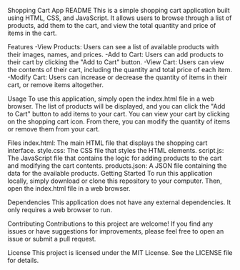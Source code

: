 Shopping Cart App README
This is a simple shopping cart application built using HTML, CSS, and JavaScript.
It allows users to browse through a list of products, add them to the cart, and view the total quantity and price of items in the cart.

Features
-View Products: Users can see a list of available products with their images, names, and prices.
-Add to Cart: Users can add products to their cart by clicking the "Add to Cart" button.
-View Cart: Users can view the contents of their cart, including the quantity and total price of each item.
-Modify Cart: Users can increase or decrease the quantity of items in their cart, or remove items altogether.

Usage
To use this application, simply open the index.html file in a web browser. The list of products will be displayed, and you can click the "Add to Cart" button to add items to your cart. You can view your cart by clicking on the shopping cart icon. From there, you can modify the quantity of items or remove them from your cart.

Files
index.html: The main HTML file that displays the shopping cart interface.
style.css: The CSS file that styles the HTML elements.
script.js: The JavaScript file that contains the logic for adding products to the cart and modifying the cart contents.
products.json: A JSON file containing the data for the available products.
Getting Started
To run this application locally, simply download or clone this repository to your computer. Then, open the index.html file in a web browser.

Dependencies
This application does not have any external dependencies. It only requires a web browser to run.

Contributing
Contributions to this project are welcome! If you find any issues or have suggestions for improvements, please feel free to open an issue or submit a pull request.

License
This project is licensed under the MIT License. See the LICENSE file for details.
